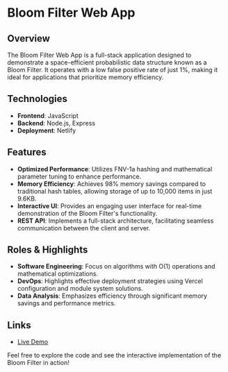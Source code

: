 # Bloom Filter Web App

## Overview
The Bloom Filter Web App is a full-stack application designed to demonstrate a space-efficient probabilistic data structure known as a Bloom Filter. It operates with a low false positive rate of just 1%, making it ideal for applications that prioritize memory efficiency.

## Technologies
- **Frontend**: JavaScript
- **Backend**: Node.js, Express
- **Deployment**: Netlify

## Features
- **Optimized Performance**: Utilizes FNV-1a hashing and mathematical parameter tuning to enhance performance.
- **Memory Efficiency**: Achieves 98% memory savings compared to traditional hash tables, allowing storage of up to 10,000 items in just 9.6KB.
- **Interactive UI**: Provides an engaging user interface for real-time demonstration of the Bloom Filter's functionality.
- **REST API**: Implements a full-stack architecture, facilitating seamless communication between the client and server.

## Roles & Highlights
- **Software Engineering**: Focus on algorithms with O(1) operations and mathematical optimizations.
- **DevOps**: Highlights effective deployment strategies using Vercel configuration and module system solutions.
- **Data Analysis**: Emphasizes efficiency through significant memory savings and performance metrics.

## Links
- [Live Demo](https://bloom-filter.netlify.app/)

Feel free to explore the code and see the interactive implementation of the Bloom Filter in action!
